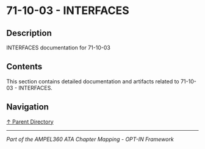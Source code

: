 # 71-10-03 - INTERFACES

## Description

INTERFACES documentation for 71-10-03

## Contents

This section contains detailed documentation and artifacts related to 71-10-03 - INTERFACES.

## Navigation

[↑ Parent Directory](../README.md)

---

*Part of the AMPEL360 ATA Chapter Mapping - OPT-IN Framework*
